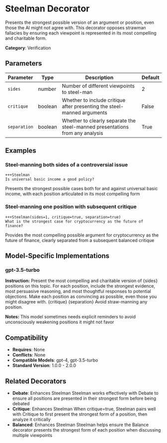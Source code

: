 # Steelman Decorator

Presents the strongest possible version of an argument or position, even those the AI might not agree with. This decorator opposes strawman fallacies by ensuring each viewpoint is represented in its most compelling and charitable form.

**Category**: Verification

## Parameters

| Parameter | Type | Description | Default |
|-----------|------|-------------|--------|
| `sides` | number | Number of different viewpoints to steel-man | 2 |
| `critique` | boolean | Whether to include critique after presenting the steel-manned arguments | False |
| `separation` | boolean | Whether to clearly separate the steel-manned presentations from any analysis | True |

## Examples

### Steel-manning both sides of a controversial issue

```
+++Steelman
Is universal basic income a good policy?
```

Presents the strongest possible cases both for and against universal basic income, with each position articulated in its most compelling form

### Steel-manning one position with subsequent critique

```
+++Steelman(sides=1, critique=true, separation=true)
What is the strongest case for cryptocurrency as the future of finance?
```

Provides the most compelling possible argument for cryptocurrency as the future of finance, clearly separated from a subsequent balanced critique

## Model-Specific Implementations

### gpt-3.5-turbo

**Instruction:** Present the most compelling and charitable version of {sides} positions on this topic. For each position, include the strongest evidence, most persuasive reasoning, and most thoughtful responses to potential objections. Make each position as convincing as possible, even those you might disagree with. {critique} {separation} Avoid straw-manning any position.

**Notes:** This model sometimes needs explicit reminders to avoid unconsciously weakening positions it might not favor


## Compatibility

- **Requires**: None
- **Conflicts**: None
- **Compatible Models**: gpt-4, gpt-3.5-turbo
- **Standard Version**: 1.0.0 - 2.0.0

## Related Decorators

- **Debate**: Enhances Steelman Steelman works effectively with Debate to ensure all positions are presented in their strongest form before being debated
- **Critique**: Enhances Steelman When critique=true, Steelman pairs well with Critique to first present the strongest form of a position, then analyze it critically
- **Balanced**: Enhances Steelman Steelman helps ensure the Balance decorator presents the strongest form of each position when discussing multiple viewpoints

